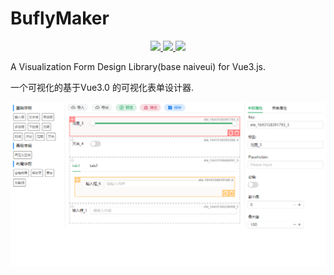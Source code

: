 # BuflyMaker

<p align="center">
  <a href="https://www.npmjs.org/package/buflymaker">
    <img src="https://img.shields.io/npm/v/buflymaker.svg">
  </a>
  <a href="https://npmcharts.com/compare/buflymaker?minimal=true">
    <img src="http://img.shields.io/npm/dm/buflymaker.svg">
  </a>
  <a href="LICENSE">
    <img src="https://img.shields.io/badge/License-MIT-yellow.svg">
  </a>
</p>


A Visualization Form Design Library(base naiveui) for Vue3.js.

一个可视化的基于Vue3.0 的可视化表单设计器. 

![界面截图](pages/images/page.png)

